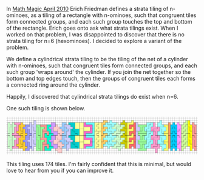 In [Math Magic April 2010](https://erich-friedman.github.io/mathmagic/0410.html) Erich Friedman defines a strata tiling of n-ominoes, as a tiling of a rectangle with n-ominoes, such that congruent tiles form connected groups, and each such group touches the top and bottom of the rectangle. Erich goes onto ask what strata tilings exist. When I worked on that problem, I was disappointed to discover that there is no strata tiling for n=6 (hexominoes). I decided to explore a variant of the problem.

We define a cylindrical strata tiling to be the tiling of the net of a cylinder with n-ominoes, such that congruent tiles form connected groups, and each such group 'wraps around' the cylinder. If you join the net together so the bottom and top edges touch, then the groups of congruent tiles each forms a connected ring around the cylinder. 

Happily, I discovered that cylindrical strata tilings do exist when n=6.

One such tiling is shown below.

![cyl-strata-hex](/assets/images/2025-5-1/cyl-strata-hex.png "cyl-strata-hex")

This tiling uses 174 tiles. I'm fairly confident that this is minimal, but would love to hear from you if you can improve it.

